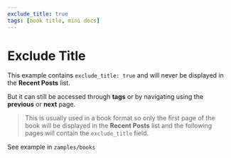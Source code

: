 ```yaml
---
exclude_title: true
tags: [book title, mini docs]
---
```


# Exclude Title

This example contains `exclude_title: true` and will never be displayed in the **Recent Posts** list.

But it can still be accessed through **tags** or by navigating using the **previous** or **next** page.

> This is usually used in a book format so only the first page of the book will be displayed in the **Recent Posts** list and the following pages will contain the `exclude_title` field.

See example in `zamples/books`

<!-- truncate -->

[Comment]: <> (Everything above the truncate will be displayed in the "summary")
[Comment]: <> (Everything below the truncate will be displayed in the "read more")
